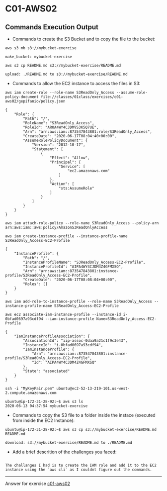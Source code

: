 # C01-AWS02

## Commands Execution Output

- Commands to create the S3 Bucket and to copy the file to the bucket:

```
aws s3 mb s3://mybucket-exercise

make_bucket: mybucket-exercise

aws s3 cp README.md s3://mybucket-exercise/README.md

upload: ./README.md to s3://mybucket-exercise/README.md

```

- Commands to allow the EC2 instance to access the files in S3:

```
aws iam create-role --role-name S3ReadOnly_Access --assume-role-policy-document file://classes/01class/exercises/c01-aws02/gepifanio/policy.json

{
    "Role": {
        "Path": "/",
        "RoleName": "S3ReadOnly_Access",
        "RoleId": "AROA4WY4CJDMVS3K5Q7UE",
        "Arn": "arn:aws:iam::873547843801:role/S3ReadOnly_Access",
        "CreateDate": "2020-06-17T08:04:40+00:00",
        "AssumeRolePolicyDocument": {
            "Version": "2012-10-17",
            "Statement": [
                {
                    "Effect": "Allow",
                    "Principal": {
                        "Service": [
                            "ec2.amazonaws.com"
                        ]
                    },
                    "Action": [
                        "sts:AssumeRole"
                    ]
                }
            ]
        }
    }
}

aws iam attach-role-policy --role-name S3ReadOnly_Access --policy-arn arn:aws:iam::aws:policy/AmazonS3ReadOnlyAccess

aws iam create-instance-profile --instance-profile-name S3ReadOnly_Access-EC2-Profile

{
    "InstanceProfile": {
        "Path": "/",
        "InstanceProfileName": "S3ReadOnly_Access-EC2-Profile",
        "InstanceProfileId": "AIPA4WY4CJDM4Z4GFMXSQ",
        "Arn": "arn:aws:iam::873547843801:instance-profile/S3ReadOnly_Access-EC2-Profile",
        "CreateDate": "2020-06-17T08:08:04+00:00",
        "Roles": []
    }
}

aws iam add-role-to-instance-profile --role-name S3ReadOnly_Access --instance-profile-name S3ReadOnly_Access-EC2-Profile

aws ec2 associate-iam-instance-profile --instance-id i-0bfad0697a93cdf94 --iam-instance-profile Name=S3ReadOnly_Access-EC2-Profile

{
    "IamInstanceProfileAssociation": {
        "AssociationId": "iip-assoc-0daa9a21c1f9c3e43",
        "InstanceId": "i-0bfad0697a93cdf94",
        "IamInstanceProfile": {
            "Arn": "arn:aws:iam::873547843801:instance-profile/S3ReadOnly_Access-EC2-Profile",
            "Id": "AIPA4WY4CJDM4Z4GFMXSQ"
        },
        "State": "associated"
    }
}

ssh -i "MyKeyPair.pem" ubuntu@ec2-52-13-219-101.us-west-2.compute.amazonaws.com

ubuntu@ip-172-31-28-92:~$ aws s3 ls
2020-06-13 04:37:54 mybucket-exercise

```

- Commands to copy the S3 file to a folder inside the instace (executed from inside the EC2 Instance):

```
ubuntu@ip-172-31-28-92:~$ aws s3 cp s3://mybucket-exercise/README.md README.md

download: s3://mybucket-exercise/README.md to ./README.md

```

- Add a brief descrition of the challenges you faced:

```

The challanges I had is to create the IAM role and add it to the EC2 instance using the `aws cli` as I couldnt figure out the commands.

```

<!-- Don't change anything below this point-->
<!-- Before commiting, remove both commented lines-->
***
Answer for exercise [c01-aws02](https://github.com/devopsacademyau/academy/blob/635775538e8ad7793b305f48064b09e23c626fb7/classes/01class/exercises/c01-aws02/README.md)
